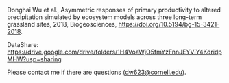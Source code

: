 Donghai Wu et al., Asymmetric responses of primary productivity to altered precipitation simulated by ecosystem models across three long-term grassland sites, 2018, Biogeosciences, https://doi.org/10.5194/bg-15-3421-2018.

DataShare: https://drive.google.com/drive/folders/1H4VoaWjO5fmYzFnnJEYViY4KdridpMHW?usp=sharing

Please contact me if there are questions (dw623@cornell.edu).
